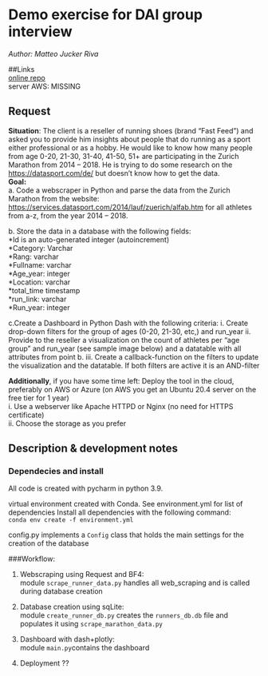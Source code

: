 
# Demo exercise for DAI group interview

_Author: Matteo Jucker Riva_    

##Links    
[online repo](https://github.com/ciskoh/dai_group)   
server AWS: MISSING    

## Request   
__Situation__: The client is a reseller of  running shoes (brand “Fast Feed”) and asked you to provide him insights about people that do running as a sport either professional or as a hobby. He would like to know how many people from age 0-20, 21-30, 31-40, 41-50, 51+ are participating in the Zurich Marathon from 2014 – 2018. He is trying to do some research on the  https://datasport.com/de/ but doesn’t know how to get the data.    
__Goal:__   
a. Code a webscraper in Python and parse the data from the Zurich Marathon from the website: https://services.datasport.com/2014/lauf/zuerich/alfab.htm for all athletes from a-z, from the year 2014 – 2018. 

b. Store the data in a database with the following fields:   
*Id is an auto-generated integer (autoincrement)   
*Category: Varchar   
*Rang:  varchar   
*Fullname: varchar   
*Age_year: integer   
*Location: varchar   
*total_time timestamp   
*run_link: varchar   
*Run_year: integer   
    
c.Create a Dashboard in Python Dash with the following criteria:
  i.     Create drop-down filters for the group of ages (0-20, 21-30, etc,) and run_year
  ii.     Provide to the reseller a visualization on the count of athletes per “age group” and run_year (see sample image below) and a datatable with all attributes from point b.
  iii.     Create a callback-function on the filters to update the visualization and the datatable. If both filters are active it is an AND-filter   
   
__Additionally__, if you have some time left: 
Deploy the tool in the cloud, preferably on AWS or Azure (on AWS you get an Ubuntu 20.4 server on the free tier for 1 year)   
 i.     Use a webserver like Apache HTTPD or Nginx (no need for HTTPS certificate)   
ii.     Choose the storage as you prefer   
 

## Description & development notes

### Dependecies and install
All code is created with pycharm in python 3.9.    
   
virtual environment created with Conda. See environment.yml for list of dependencies
Install all dependencies with the following command:   
    `conda env create -f environment.yml`   

config.py implements a `Config` class that holds the main settings for the creation of the database

###Workflow:

1. Webscraping using Request and BF4:    
   module `scrape_runner_data.py` handles all web_scraping and is called during database creation   
   
1. Database creation using sqLite:   
    module `create_runner_db.py` creates the `runners_db.db` file and populates it using `scrape_marathon_data.py`   
   
1. Dashboard with dash+plotly:    
module `main.py`contains the dashboard
   
1. Deployment ??

